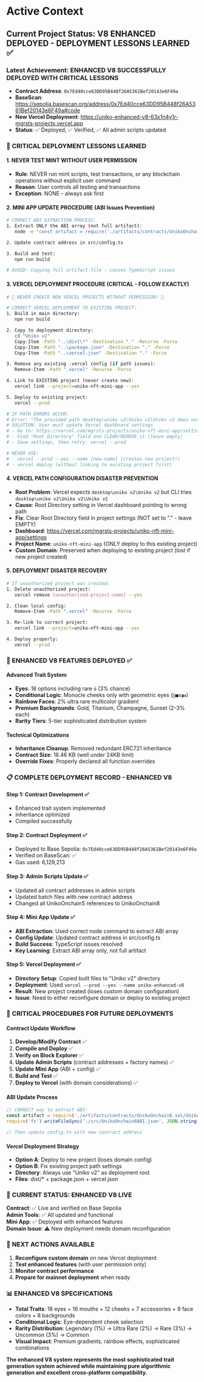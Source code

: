 # Active Context

## Current Project Status: V8 ENHANCED DEPLOYED - DEPLOYMENT LESSONS LEARNED ✅

### Latest Achievement: ENHANCED V8 SUCCESSFULLY DEPLOYED WITH CRITICAL LESSONS
- **Contract Address**: `0x7Ed40cce63DD95B448f26A5361Bef20143e6F49a`
- **BaseScan**: https://sepolia.basescan.org/address/0x7Ed40cce63DD95B448f26A5361Bef20143e6F49a#code
- **New Vercel Deployment**: https://uniko-enhanced-v8-63x1n4y1r-mgrsts-projects.vercel.app
- **Status**: ✅ Deployed, ✅ Verified, ✅ All admin scripts updated

### 🚨 **CRITICAL DEPLOYMENT LESSONS LEARNED**

#### **1. NEVER TEST MINT WITHOUT USER PERMISSION**
- **Rule**: NEVER run mint scripts, test transactions, or any blockchain operations without explicit user command
- **Reason**: User controls all testing and transactions
- **Exception**: NONE - always ask first

#### **2. MINI APP UPDATE PROCEDURE (ABI Issues Prevention)**
```bash
# CORRECT ABI EXTRACTION PROCESS:
1. Extract ONLY the ABI array (not full artifact):
   node -e "const artifact = require('./artifacts/contracts/UnikoOnchain8.sol/UnikoOnchain8.json'); require('fs').writeFileSync('./src/UnikoOnchain8ABI.json', JSON.stringify(artifact.abi, null, 2));"

2. Update contract address in src/config.ts

3. Build and test:
   npm run build

# AVOID: Copying full artifact file - causes TypeScript issues
```

#### **3. VERCEL DEPLOYMENT PROCEDURE (CRITICAL - FOLLOW EXACTLY)**
```bash
# 🚨 NEVER CREATE NEW VERCEL PROJECTS WITHOUT PERMISSION! 🚨

# CORRECT VERCEL DEPLOYMENT TO EXISTING PROJECT:
1. Build in main directory:
   npm run build

2. Copy to deployment directory:
   cd "Uniko v2"
   Copy-Item -Path "..\dist\*" -Destination "." -Recurse -Force
   Copy-Item -Path "..\package.json" -Destination "." -Force
   Copy-Item -Path "..\vercel.json" -Destination "." -Force

3. Remove any existing .vercel config (if path issues):
   Remove-Item -Path ".vercel" -Recurse -Force

4. Link to EXISTING project (never create new):
   vercel link --project=uniko-nft-mini-app --yes

5. Deploy to existing project:
   vercel --prod

# IF PATH ERRORS OCCUR:
# Error: "The provided path desktop\uniko v2\Uniko v2\Uniko v2 does not exist"
# SOLUTION: User must update Vercel dashboard settings
# - Go to: https://vercel.com/mgrsts-projects/uniko-nft-mini-app/settings
# - Find "Root Directory" field and CLEAR/REMOVE it (leave empty)
# - Save settings, then retry: vercel --prod

# NEVER USE: 
# - vercel --prod --yes --name [new-name] (creates new project!)
# - vercel deploy (without linking to existing project first)
```

#### **4. VERCEL PATH CONFIGURATION DISASTER PREVENTION**
- **Root Problem**: Vercel expects `desktop\uniko v2\Uniko v2` but CLI tries `desktop\uniko v2\Uniko v2\Uniko v2`
- **Cause**: Root Directory setting in Vercel dashboard pointing to wrong path
- **Fix**: Clear Root Directory field in project settings (NOT set to "." - leave EMPTY)
- **Dashboard**: https://vercel.com/mgrsts-projects/uniko-nft-mini-app/settings
- **Project Name**: `uniko-nft-mini-app` (ONLY deploy to this existing project)
- **Custom Domain**: Preserved when deploying to existing project (lost if new project created)

#### **5. DEPLOYMENT DISASTER RECOVERY**
```bash
# If unauthorized project was created:
1. Delete unauthorized project:
   vercel remove [unauthorized-project-name] --yes

2. Clean local config:
   Remove-Item -Path ".vercel" -Recurse -Force

3. Re-link to correct project:
   vercel link --project=uniko-nft-mini-app --yes

4. Deploy properly:
   vercel --prod
```

### 🎨 ENHANCED V8 FEATURES DEPLOYED ✅

#### **Advanced Trait System**
- **Eyes**: 18 options including rare `ō` (3% chance)
- **Conditional Logic**: Monocle cheeks only with geometric eyes (`⨀■⊡◨⬗`)
- **Rainbow Faces**: 2% ultra rare multicolor gradient
- **Premium Backgrounds**: Gold, Titanium, Champagne, Sunset (2-3% each)
- **Rarity Tiers**: 5-tier sophisticated distribution system

#### **Technical Optimizations**
- **Inheritance Cleanup**: Removed redundant ERC721 inheritance
- **Contract Size**: 18.46 KB (well under 24KB limit)
- **Override Fixes**: Properly declared all function overrides

### 📋 **COMPLETE DEPLOYMENT RECORD - ENHANCED V8**

#### **Step 1: Contract Development ✅**
- Enhanced trait system implemented
- Inheritance optimized
- Compiled successfully

#### **Step 2: Contract Deployment ✅**
- Deployed to Base Sepolia: `0x7Ed40cce63DD95B448f26A5361Bef20143e6F49a`
- Verified on BaseScan: ✅
- Gas used: 6,129,213

#### **Step 3: Admin Scripts Update ✅**
- Updated all contract addresses in admin scripts
- Updated batch files with new contract address
- Changed all UnikoOnchain5 references to UnikoOnchain8

#### **Step 4: Mini App Update ✅**
- **ABI Extraction**: Used correct node command to extract ABI array
- **Config Update**: Updated contract address in src/config.ts
- **Build Success**: TypeScript issues resolved
- **Key Learning**: Extract ABI array only, not full artifact

#### **Step 5: Vercel Deployment ✅**
- **Directory Setup**: Copied built files to "Uniko v2" directory
- **Deployment**: Used `vercel --prod --yes --name uniko-enhanced-v8`
- **Result**: New project created (loses custom domain configuration)
- **Issue**: Need to either reconfigure domain or deploy to existing project

### 🚨 **CRITICAL PROCEDURES FOR FUTURE DEPLOYMENTS**

#### **Contract Update Workflow**
1. **Develop/Modify Contract** ✅
2. **Compile and Deploy** ✅
3. **Verify on Block Explorer** ✅
4. **Update Admin Scripts** (contract addresses + factory names) ✅
5. **Update Mini App** (ABI + config) ✅
6. **Build and Test** ✅
7. **Deploy to Vercel** (with domain considerations) ✅

#### **ABI Update Process**
```javascript
// CORRECT way to extract ABI:
const artifact = require('./artifacts/contracts/UnikoOnchain8.sol/UnikoOnchain8.json');
require('fs').writeFileSync('./src/UnikoOnchain8ABI.json', JSON.stringify(artifact.abi, null, 2));

// Then update config.ts with new contract address
```

#### **Vercel Deployment Strategy**
- **Option A**: Deploy to new project (loses domain config)
- **Option B**: Fix existing project path settings
- **Directory**: Always use "Uniko v2" as deployment root
- **Files**: dist/* + package.json + vercel.json

### 🎯 **CURRENT STATUS: ENHANCED V8 LIVE**

**Contract**: ✅ Live and verified on Base Sepolia  
**Admin Tools**: ✅ All updated and functional  
**Mini App**: ✅ Deployed with enhanced features  
**Domain Issue**: ⚠️ New deployment needs domain reconfiguration  

### 🔄 **NEXT ACTIONS AVAILABLE**
1. **Reconfigure custom domain** on new Vercel deployment
2. **Test enhanced features** (with user permission only)
3. **Monitor contract performance** 
4. **Prepare for mainnet deployment** when ready

### 📊 **ENHANCED V8 SPECIFICATIONS**
- **Total Traits**: 18 eyes + 16 mouths + 12 cheeks + 7 accessories + 9 face colors + 8 backgrounds
- **Conditional Logic**: Eye-dependent cheek selection
- **Rarity Distribution**: Legendary (1%) → Ultra Rare (2%) → Rare (3%) → Uncommon (3%) → Common
- **Visual Impact**: Premium gradients, rainbow effects, sophisticated combinations

**The enhanced V8 system represents the most sophisticated trait generation system achieved while maintaining pure algorithmic generation and excellent cross-platform compatibility.**
